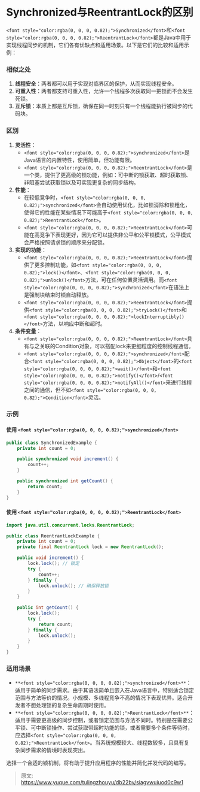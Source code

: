 # Synchronized与ReentrantLock的区别

`<font style="color:rgba(0, 0, 0, 0.82);">Synchronized</font>`<font style="color:rgba(0, 0, 0, 0.82);">和</font>`<font style="color:rgba(0, 0, 0, 0.82);">ReentrantLock</font>`<font style="color:rgba(0, 0, 0, 0.82);">都是Java中用于实现线程同步的机制，它们各有优缺点和适用场景。以下是它们的比较和适用示例：</font>

### <font style="color:rgba(0, 0, 0, 0.82);">相似之处</font>
1. **<font style="color:rgba(0, 0, 0, 0.82);">线程安全</font>**<font style="color:rgba(0, 0, 0, 0.82);">：两者都可以用于实现对临界区的保护，从而实现线程安全。</font>
2. **<font style="color:rgba(0, 0, 0, 0.82);">可重入性</font>**<font style="color:rgba(0, 0, 0, 0.82);">：两者都支持可重入性，允许一个线程多次获取同一把锁而不会发生死锁。</font>
3. **<font style="color:rgba(0, 0, 0, 0.82);">互斥锁</font>**<font style="color:rgba(0, 0, 0, 0.82);">：本质上都是互斥锁，确保在同一时刻只有一个线程能执行被同步的代码块。</font>

### <font style="color:rgba(0, 0, 0, 0.82);">区别</font>
1. **<font style="color:rgba(0, 0, 0, 0.82);">灵活性</font>**<font style="color:rgba(0, 0, 0, 0.82);">：</font>
    - `<font style="color:rgba(0, 0, 0, 0.82);">synchronized</font>`<font style="color:rgba(0, 0, 0, 0.82);">是Java语言的内置特性，使用简单，但功能有限。</font>
    - `<font style="color:rgba(0, 0, 0, 0.82);">ReentrantLock</font>`<font style="color:rgba(0, 0, 0, 0.82);">是一个类，提供了更高级的锁功能，例如：可中断的锁获取、超时获取锁、非阻塞尝试获取锁以及可实现更复杂的同步结构。</font>
2. **<font style="color:rgba(0, 0, 0, 0.82);">性能</font>**<font style="color:rgba(0, 0, 0, 0.82);">：</font>
    - <font style="color:rgba(0, 0, 0, 0.82);">在较低竞争时，</font>`<font style="color:rgba(0, 0, 0, 0.82);">synchronized</font>`<font style="color:rgba(0, 0, 0, 0.82);">会自动使用优化，比如锁消除和锁粗化，使得它的性能在某些情况下可能高于</font>`<font style="color:rgba(0, 0, 0, 0.82);">ReentrantLock</font>`<font style="color:rgba(0, 0, 0, 0.82);">。</font>
    - `<font style="color:rgba(0, 0, 0, 0.82);">ReentrantLock</font>`<font style="color:rgba(0, 0, 0, 0.82);">可能在高竞争下表现更好，因为它可以提供非公平和公平锁模式，公平模式会严格按照请求锁的顺序来分配锁。</font>
3. **<font style="color:rgba(0, 0, 0, 0.82);">实现的功能</font>**<font style="color:rgba(0, 0, 0, 0.82);">：</font>
    - `<font style="color:rgba(0, 0, 0, 0.82);">ReentrantLock</font>`<font style="color:rgba(0, 0, 0, 0.82);">提供了更多控制功能，如</font>`<font style="color:rgba(0, 0, 0, 0.82);">lock()</font>`<font style="color:rgba(0, 0, 0, 0.82);">、</font>`<font style="color:rgba(0, 0, 0, 0.82);">unlock()</font>`<font style="color:rgba(0, 0, 0, 0.82);">方法，可在任何位置灵活调用。而</font>`<font style="color:rgba(0, 0, 0, 0.82);">synchronized</font>`<font style="color:rgba(0, 0, 0, 0.82);">在语法上是强制块结束时锁自动释放。</font>
    - `<font style="color:rgba(0, 0, 0, 0.82);">ReentrantLock</font>`<font style="color:rgba(0, 0, 0, 0.82);">提供</font>`<font style="color:rgba(0, 0, 0, 0.82);">tryLock()</font>`<font style="color:rgba(0, 0, 0, 0.82);">和</font>`<font style="color:rgba(0, 0, 0, 0.82);">lockInterruptibly()</font>`<font style="color:rgba(0, 0, 0, 0.82);">方法，以响应中断和超时。</font>
4. **<font style="color:rgba(0, 0, 0, 0.82);">条件变量</font>**<font style="color:rgba(0, 0, 0, 0.82);">：</font>
    - `<font style="color:rgba(0, 0, 0, 0.82);">ReentrantLock</font>`<font style="color:rgba(0, 0, 0, 0.82);">具有与之关联的Condition对象，可以搭配lock来更细粒度的控制线程通信。</font>
    - `<font style="color:rgba(0, 0, 0, 0.82);">synchronized</font>`<font style="color:rgba(0, 0, 0, 0.82);">配合</font>`<font style="color:rgba(0, 0, 0, 0.82);">Object</font>`<font style="color:rgba(0, 0, 0, 0.82);">的</font>`<font style="color:rgba(0, 0, 0, 0.82);">wait()</font>`<font style="color:rgba(0, 0, 0, 0.82);">和</font>`<font style="color:rgba(0, 0, 0, 0.82);">notify()</font>`<font style="color:rgba(0, 0, 0, 0.82);">/</font>`<font style="color:rgba(0, 0, 0, 0.82);">notifyAll()</font>`<font style="color:rgba(0, 0, 0, 0.82);">来进行线程之间的通信，但不如</font>`<font style="color:rgba(0, 0, 0, 0.82);">Condition</font>`<font style="color:rgba(0, 0, 0, 0.82);">灵活。</font>

### <font style="color:rgba(0, 0, 0, 0.82);">示例</font>
#### <font style="color:rgba(0, 0, 0, 0.82);">使用</font><font style="color:rgba(0, 0, 0, 0.82);"> </font>`<font style="color:rgba(0, 0, 0, 0.82);">synchronized</font>`
```java
public class SynchronizedExample {  
    private int count = 0;  

    public synchronized void increment() {  
        count++;  
    }  

    public synchronized int getCount() {  
        return count;  
    }  
}
```

#### <font style="color:rgba(0, 0, 0, 0.82);">使用</font><font style="color:rgba(0, 0, 0, 0.82);"> </font>`<font style="color:rgba(0, 0, 0, 0.82);">ReentrantLock</font>`
```java
import java.util.concurrent.locks.ReentrantLock;  

public class ReentrantLockExample {  
    private int count = 0;  
    private final ReentrantLock lock = new ReentrantLock();  

    public void increment() {  
        lock.lock(); // 锁定  
        try {  
            count++;  
        } finally {  
            lock.unlock(); // 确保释放锁  
        }  
    }  

    public int getCount() {  
        lock.lock();  
        try {  
            return count;  
        } finally {  
            lock.unlock();  
        }  
    }  
}
```

### <font style="color:rgba(0, 0, 0, 0.82);">适用场景</font>
+ `**<font style="color:rgba(0, 0, 0, 0.82);">synchronized</font>**`<font style="color:rgba(0, 0, 0, 0.82);">：适用于简单的同步需求。由于其语法简单且嵌入在Java语言中，特别适合锁定范围与方法等价的情况。小规模、多线程竞争不高的情况下表现优异。适合开发者不想处理锁的复杂生命周期时使用。</font>
+ `**<font style="color:rgba(0, 0, 0, 0.82);">ReentrantLock</font>**`<font style="color:rgba(0, 0, 0, 0.82);">：适用于需要更高级的同步控制，或者锁定范围与方法不同时。特别是在需要公平锁、可中断锁操作、尝试获取带超时功能的锁，或者需要多个条件等待时，应选择</font>`<font style="color:rgba(0, 0, 0, 0.82);">ReentrantLock</font>`<font style="color:rgba(0, 0, 0, 0.82);">。当系统规模较大、线程数较多，且具有复杂同步需求的情境时表现突出。</font>

<font style="color:rgba(0, 0, 0, 0.82);">选择一个合适的锁机制，将有助于提升应用程序的性能并简化并发代码的编写。</font>



> 原文: <https://www.yuque.com/tulingzhouyu/db22bv/siagvwuiuod0c9w1>